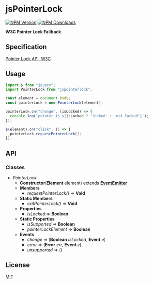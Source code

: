 # jsPointerLock
[![NPM Version][npm-image]][npm-url]
[![NPM Downloads][downloads-image]][downloads-url]

**W3C Pointer Lock Fallback**

## Specification
[Pointer Lock API, W3C](https://w3c.github.io/pointerlock/)

## Usage

```js
import $ from "jquery";
import PointerLock from "jspointerlock";

const element = document.body;
const pointerLock = new PointerLock(element);

pointerLock.on("change", (isLocked) => {
  console.log(`pointer is ${isLocked ? 'locked' : 'not locked'}`);
});

$(element).on("click", () => {
  pointerLock.requestPointerLock();
});
```

## API

### Classes

- _PointerLock_
  - **Constructor**(**Element** element) extends **[EventEmitter](https://nodejs.org/api/events.html#events_class_eventemitter)**
  - **Members**
    - _requestPointerLock()_ => **Void**
  - **Static Members**
    - _exitPointerLock()_ => **Void**
  - **Properties**
    - _isLocked_ => **Boolean**
  - **Static Properties**
    - _isSupported_ => **Boolean**
    - _pointerLockElement_ => **Boolean**
  - **Events**
    - _change_ => (**Boolean** _isLocked_, **Event** _e_)
    - _error_ => (**Error** _err_, **Event** _e_)
    - _unsupported_ => ()


## License

[MIT](LICENSE)

[npm-image]: https://img.shields.io/npm/v/jspointerlock.svg
[npm-url]: https://npmjs.org/package/jspointerlock
[downloads-image]: https://img.shields.io/npm/dm/jspointerlock.svg
[downloads-url]: https://npmjs.org/package/jspointerlock
